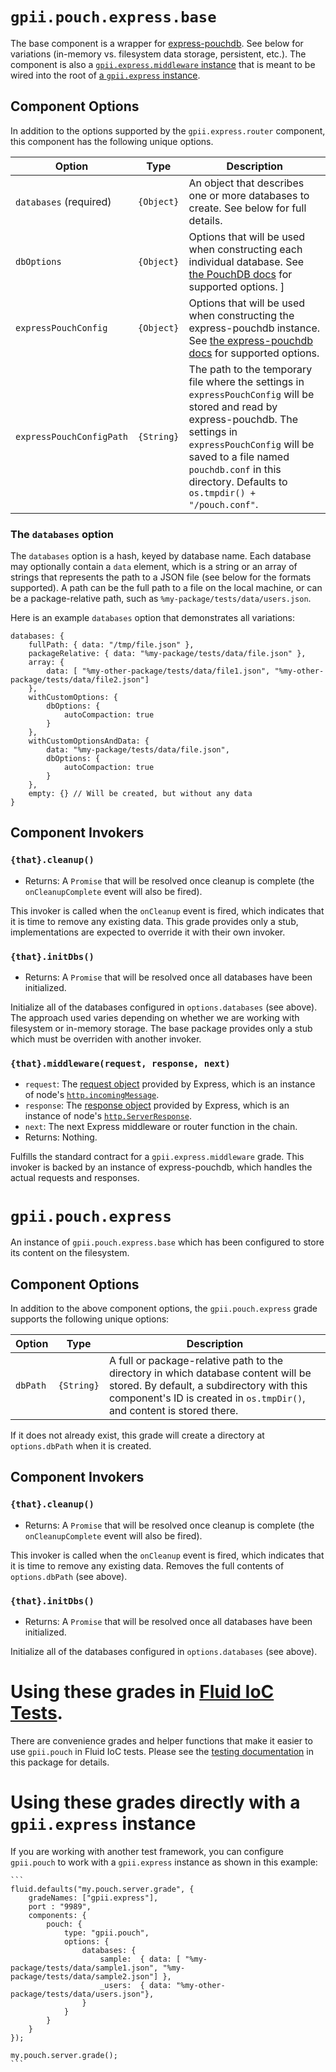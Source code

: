 # `gpii.pouch.express.base`

The base component is a wrapper for [express-pouchdb](https://github.com/pouchdb/express-pouchdb).  See below for
variations (in-memory vs. filesystem data storage, persistent, etc.).  The component is also a
[`gpii.express.middleware` instance](https://github.com/GPII/gpii-express/blob/master/docs/middleware.md)
that is meant to be wired into the root of [a `gpii.express` instance](https://github.com/GPII/gpii-express).

## Component Options

In addition to the options supported by the `gpii.express.router` component, this component has the following unique
options.

| Option                   | Type       | Description |
| ------------------------ | ---------- | ----------- |
| `databases` (required)   | `{Object}` | An object that describes one or more databases to create.  See below for full details. |
| `dbOptions`              | `{Object}` | Options that will be used when constructing each individual database. See [the PouchDB docs](https://pouchdb.com/api.html#create_database) for supported options. ]
| `expressPouchConfig`     | `{Object}` | Options that will be used when constructing the express-pouchdb instance. See [the express-pouchdb docs](https://github.com/pouchdb/express-pouchdb#api) for supported options.|
| `expressPouchConfigPath` | `{String}` | The path to the temporary file where the settings in `expressPouchConfig` will be stored and read by express-pouchdb.  The settings in `expressPouchConfig` will be saved to a file named `pouchdb.conf` in this directory.  Defaults to `os.tmpdir() + "/pouch.conf"`.|

### The `databases` option

The `databases` option is a hash, keyed by database name.  Each database may optionally contain a `data` element, which
is a string or an array of strings that represents the path to a JSON file (see below for the formats supported).  A
path can be the full path to a file on the local machine, or can be a package-relative path, such as `%my-package/tests/data/users.json`.

Here is an example `databases` option that demonstrates all variations:

```
databases: {
    fullPath: { data: "/tmp/file.json" },
    packageRelative: { data: "%my-package/tests/data/file.json" },
    array: {
        data: [ "%my-other-package/tests/data/file1.json", "%my-other-package/tests/data/file2.json"]
    },
    withCustomOptions: {
        dbOptions: {
            autoCompaction: true
        }
    },
    withCustomOptionsAndData: {
        data: "%my-package/tests/data/file.json",
        dbOptions: {
            autoCompaction: true
        }
    },
    empty: {} // Will be created, but without any data
}
```
## Component Invokers

### `{that}.cleanup()`
* Returns: A `Promise` that will be resolved once cleanup is complete (the `onCleanupComplete` event will also be fired).

This invoker is called when the `onCleanup` event is fired, which indicates that it is time to remove any existing
data.  This grade provides only a stub, implementations are expected to override it with their own invoker.

### `{that}.initDbs()`
* Returns: A `Promise` that will be resolved once all databases have been initialized.

Initialize all of the databases configured in `options.databases` (see above).  The approach used varies depending on
whether we are working with filesystem or in-memory storage.  The base package provides only a stub which must be
overriden with another invoker.

### `{that}.middleware(request, response, next)`
* `request`: The [request object](http://expressjs.com/en/api.html#req) provided by Express, which is an instance of node's [`http.incomingMessage`](https://nodejs.org/api/http.html#http_class_http_incomingmessage).
* `response`: The [response object](http://expressjs.com/en/api.html#res) provided by Express, which is an instance of node's [`http.ServerResponse`](https://nodejs.org/api/http.html#http_class_http_serverresponse).
* `next`: The next Express middleware or router function in the chain.
* Returns: Nothing.

Fulfills the standard contract for a `gpii.express.middleware` grade.  This invoker is backed by an instance of
express-pouchdb, which handles the actual requests and responses.

# `gpii.pouch.express`

An instance of `gpii.pouch.express.base` which has been configured to store its content on the filesystem.

## Component Options

In addition to the above component options, the `gpii.pouch.express` grade supports the following unique options:

| Option                   | Type       | Description |
| ------------------------ | ---------- | ----------- |
| `dbPath`  | `{String}` | A full or package-relative path to the directory in which database content will be stored.  By default, a subdirectory with this component's ID is created in `os.tmpDir()`, and content is stored there. |

If it does not already exist, this grade will create a directory at `options.dbPath` when it is created.

## Component Invokers

### `{that}.cleanup()`
* Returns: A `Promise` that will be resolved once cleanup is complete (the `onCleanupComplete` event will also be fired).

This invoker is called when the `onCleanup` event is fired, which indicates that it is time to remove any existing
data.  Removes the full contents of `options.dbPath` (see above).

### `{that}.initDbs()`
* Returns: A `Promise` that will be resolved once all databases have been initialized.

Initialize all of the databases configured in `options.databases` (see above).

# Using these grades in [Fluid IoC Tests](http://docs.fluidproject.org/infusion/development/IoCTestingFramework.html).

There are convenience grades and helper functions that make it easier to use `gpii.pouch` in Fluid IoC tests.  Please
see the [testing documentation](tests.md) in this package for details.

# Using these grades directly with a `gpii.express` instance

If you are working with another test framework, you can configure `gpii.pouch` to work with a `gpii.express` instance
as shown in this example:

    ```
    fluid.defaults("my.pouch.server.grade", {
        gradeNames: ["gpii.express"],
        port : "9989",
        components: {
            pouch: {
                type: "gpii.pouch",
                options: {
                    databases: {
                        sample:  { data: [ "%my-package/tests/data/sample1.json", "%my-package/tests/data/sample2.json"] },
                        _users:  { data: "%my-other-package/tests/data/users.json"},
                    }
                }
            }
        }
    });

    my.pouch.server.grade();
    ```


